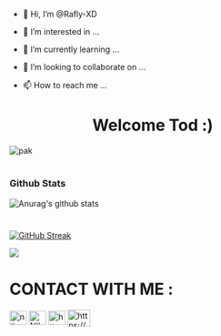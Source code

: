 - 👋 Hi, I’m @Rafly-XD

- 👀 I’m interested in ...

- 🌱 I’m currently learning ...

- 💞️ I’m looking to collaborate on ...

- 📫 How to reach me ...

<!---

Rafly-XD/Rafly-XD is a ✨ special ✨ repository because its `README.md` (this file) appears on your GitHub profile.

You can click the Preview link to take a look at your changes.

--->

###### <h1 align="center"> Welcome Tod :) </h1>

![pak](https://user-images.githubusercontent.com/106127876/169942333-42db0e85-a8ba-48a3-b399-22dd17b30988.gif)

#

### Github Stats

![Anurag's github stats](https://github-readme-stats.vercel.app/api?username=Rafly-XD&show_icons=true&theme=radical)<br>

#

[![GitHub Streak](http://github-readme-streak-stats.herokuapp.com?user=Rafly-XD&theme=merko&date_format=M%20j%5B%2C%20Y%5D)](https://git.io/streak-stats)

<img align="center" src="https://github-readme-stats.anuraghazra1.vercel.app/api/top-langs/?username=MohsinTheLegend&layout=compact&theme=chartreuse-dark" />



# CONTACT WITH ME :

<p align="left">

<a href="https://twitter.com/" target="blank"><img align="center" src="https://raw.githubusercontent.com/rahuldkjain/github-profile-readme-generator/master/src/images/icons/Social/twitter.svg" alt="niloyahmed" height="25" width="30" /></a>
<a href="https://fb.com/100024897226317" target="blank"><img align="center" src="https://raw.githubusercontent.com/rahuldkjain/github-profile-readme-generator/master/src/images/icons/Social/facebook.svg" alt="NILOY.VAU.6" height="25" width="30" /></a>
<a href="https://instagram.com/its.raflyyy_" target="blank"><img align="center" src="https://raw.githubusercontent.com/rahuldkjain/github-profile-readme-generator/master/src/images/icons/Social/instagram.svg" alt="https://www.instagram.com/its.raflyyy_/" height="25" width="30" /></a>
<a href="https://www.youtube.com/Rafly-XD/UCc-4SLIbh0NJtGPeQHbec6w
" target="blank"><img align="center" src="https://raw.githubusercontent.com/rahuldkjain/github-profile-readme-generator/master/src/images/icons/Social/youtube.svg" alt="https://www.youtube.com/Rafly-XD/ucc-4slibh0njtgpeqhbec6w" height="30" width="40" /></a>



</p>
















